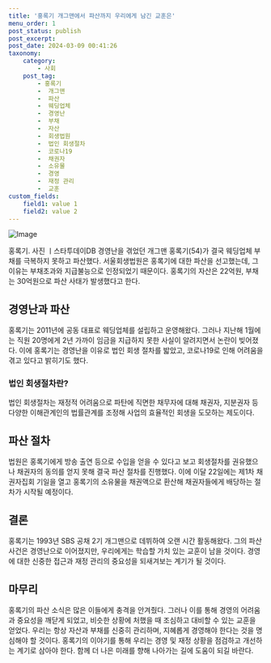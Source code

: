 ```yaml
---
title: '홍록기 개그맨에서 파산까지 우리에게 남긴 교훈은'
menu_order: 1
post_status: publish
post_excerpt: 
post_date: 2024-03-09 00:41:26
taxonomy:
    category:
        - 사회
    post_tag:
        - 홍록기
        -  개그맨
        -  파산
        -  웨딩업체
        -  경영난
        -  부채
        -  자산
        -  회생법원
        -  법인 회생절차
        -  코로나19
        -  채권자
        -  소유물
        -  경영
        -  재정 관리
        -  교훈
custom_fields:
    field1: value 1
    field2: value 2
---
```


![Image](https://imgnews.pstatic.net/image/009/2024/03/08/0005269279_001_20240308114401021.jpeg?type=w647)

홍록기. 사진 ㅣ스타투데이DB
경영난을 겪었던 개그맨 홍록기(54)가 결국 웨딩업체 부채를 극복하지 못하고 파산했다. 서울회생법원은 홍록기에 대한 파산을 선고했는데, 그 이유는 부채초과와 지급불능으로 인정되었기 때문이다. 홍록기의 자산은 22억원, 부채는 30억원으로 파산 사태가 발생했다고 한다.
## 경영난과 파산
홍록기는 2011년에 공동 대표로 웨딩업체를 설립하고 운영해왔다. 그러나 지난해 1월에는 직원 20명에게 2년 가까이 임금을 지급하지 못한 사실이 알려지면서 논란이 빚어졌다. 이에 홍록기는 경영난을 이유로 법인 회생 절차를 밟았고, 코로나19로 인해 어려움을 겪고 있다고 밝히기도 했다.
### 법인 회생절차란?
법인 회생절차는 재정적 어려움으로 파탄에 직면한 채무자에 대해 채권자, 지분권자 등 다양한 이해관계인의 법률관계를 조정해 사업의 효율적인 회생을 도모하는 제도이다.
## 파산 절차
법원은 홍록기에게 방송 출연 등으로 수입을 얻을 수 있다고 보고 회생절차를 권유했으나 채권자의 동의를 얻지 못해 결국 파산 절차를 진행했다. 이에 이달 22일에는 제1차 채권자집회 기일을 열고 홍록기의 소유물을 채권액으로 환산해 채권자들에게 배당하는 절차가 시작될 예정이다.
## 결론
홍록기는 1993년 SBS 공채 2기 개그맨으로 데뷔하여 오랜 시간 활동해왔다. 그의 파산 사건은 경영난으로 이어졌지만, 우리에게는 학습할 가치 있는 교훈이 남을 것이다. 경영에 대한 신중한 접근과 재정 관리의 중요성을 되새겨보는 계기가 될 것이다.
## 마무리
홍록기의 파산 소식은 많은 이들에게 충격을 안겨줬다. 그러나 이를 통해 경영의 어려움과 중요성을 깨닫게 되었고, 비슷한 상황에 처했을 때 조심하고 대비할 수 있는 교훈을 얻었다. 우리는 항상 자산과 부채를 신중히 관리하며, 지혜롭게 경영해야 한다는 것을 명심해야 할 것이다. 홍록기의 이야기를 통해 우리는 경영 및 재정 상황을 점검하고 개선하는 계기로 삼아야 한다. 함께 더 나은 미래를 향해 나아가는 길에 도움이 되길 바란다.
